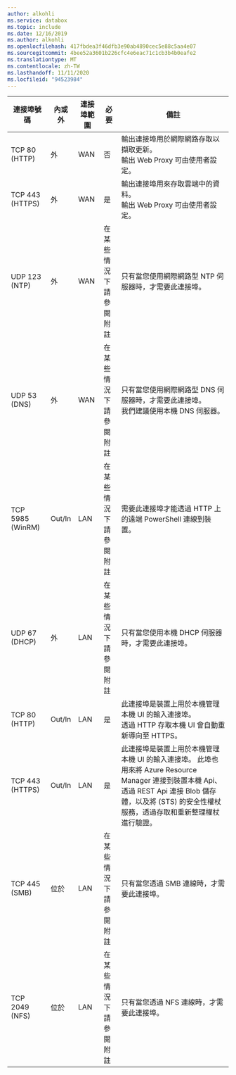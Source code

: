 ```yaml
---
author: alkohli
ms.service: databox
ms.topic: include
ms.date: 12/16/2019
ms.author: alkohli
ms.openlocfilehash: 417fbdea3f46dfb3e90ab4890cec5e88c5aa4e07
ms.sourcegitcommit: 4bee52a3601b226cfc4e6eac71c1cb3b4b0eafe2
ms.translationtype: MT
ms.contentlocale: zh-TW
ms.lasthandoff: 11/11/2020
ms.locfileid: "94523984"
---
```

| 連接埠號碼| 內或外 | 連接埠範圍| 必要 | 備註 |
|---------|-----------|-----------|----------|-------|
| TCP 80 (HTTP)|外|WAN |否|輸出連接埠用於網際網路存取以擷取更新。 <br>輸出 Web Proxy 可由使用者設定。 |
| TCP 443 (HTTPS)|外|WAN|是|輸出連接埠用來存取雲端中的資料。<br>輸出 Web Proxy 可由使用者設定。|
| UDP 123 (NTP)|外|WAN|在某些情況下<br>請參閱附註|只有當您使用網際網路型 NTP 伺服器時，才需要此連接埠。  |   
| UDP 53 (DNS)|外|WAN|在某些情況下<br>請參閱附註|只有當您使用網際網路型 DNS 伺服器時，才需要此連接埠。<br>我們建議使用本機 DNS 伺服器。 |
| TCP 5985 (WinRM)|Out/In|LAN|在某些情況下<br>請參閱附註|需要此連接埠才能透過 HTTP 上的遠端 PowerShell 連線到裝置。  |
| UDP 67 (DHCP)|外|LAN|在某些情況下<br>請參閱附註|只有當您使用本機 DHCP 伺服器時，才需要此連接埠。  |
| TCP 80 (HTTP)|Out/In|LAN|是|此連接埠是裝置上用於本機管理本機 UI 的輸入連接埠。 <br>透過 HTTP 存取本機 UI 會自動重新導向至 HTTPS。  |
| TCP 443 (HTTPS)|Out/In|LAN|是|此連接埠是裝置上用於本機管理本機 UI 的輸入連接埠。 此埠也用來將 Azure Resource Manager 連接到裝置本機 Api、透過 REST Api 連接 Blob 儲存體，以及將 (STS) 的安全性權杖服務，透過存取和重新整理權杖進行驗證。|
| TCP 445 (SMB)|位於|LAN|在某些情況下<br>請參閱附註|只有當您透過 SMB 連線時，才需要此連接埠。 |
| TCP 2049 (NFS)|位於|LAN|在某些情況下<br>請參閱附註|只有當您透過 NFS 連線時，才需要此連接埠。 |


